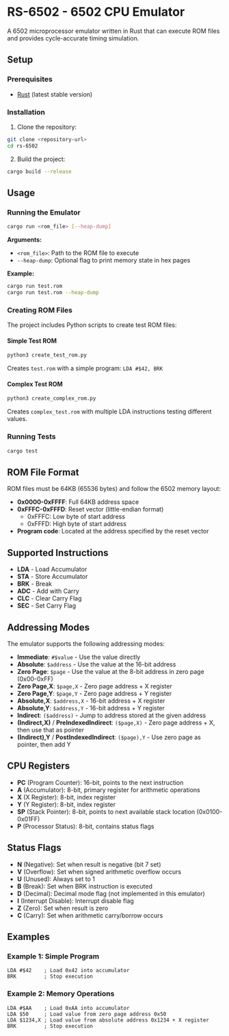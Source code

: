 # RS-6502 - 6502 CPU Emulator

A 6502 microprocessor emulator written in Rust that can execute ROM files and provides cycle-accurate timing simulation.

## Setup

### Prerequisites

- [Rust](https://rustup.rs/) (latest stable version)

### Installation

1. Clone the repository:
```bash
git clone <repository-url>
cd rs-6502
```

2. Build the project:
```bash
cargo build --release
```

## Usage

### Running the Emulator

```bash
cargo run <rom_file> [--heap-dump]
```

**Arguments:**
- `<rom_file>`: Path to the ROM file to execute
- `--heap-dump`: Optional flag to print memory state in hex pages

**Example:**
```bash
cargo run test.rom
cargo run test.rom --heap-dump
```

### Creating ROM Files

The project includes Python scripts to create test ROM files:

#### Simple Test ROM
```bash
python3 create_test_rom.py
```
Creates `test.rom` with a simple program: `LDA #$42, BRK`

#### Complex Test ROM
```bash
python3 create_complex_rom.py
```
Creates `complex_test.rom` with multiple LDA instructions testing different values.

### Running Tests

```bash
cargo test
```

## ROM File Format

ROM files must be 64KB (65536 bytes) and follow the 6502 memory layout:

- **0x0000-0xFFFF**: Full 64KB address space
- **0xFFFC-0xFFFD**: Reset vector (little-endian format)
  - 0xFFFC: Low byte of start address
  - 0xFFFD: High byte of start address
- **Program code**: Located at the address specified by the reset vector

## Supported Instructions

- **LDA** - Load Accumulator
- **STA** - Store Accumulator
- **BRK** - Break
- **ADC** - Add with Carry
- **CLC** - Clear Carry Flag
- **SEC** - Set Carry Flag

## Addressing Modes

The emulator supports the following addressing modes:

- **Immediate**: `#$value` - Use the value directly
- **Absolute**: `$address` - Use the value at the 16-bit address
- **Zero Page**: `$page` - Use the value at the 8-bit address in zero page (0x00-0xFF)
- **Zero Page,X**: `$page,X` - Zero page address + X register
- **Zero Page,Y**: `$page,Y` - Zero page address + Y register
- **Absolute,X**: `$address,X` - 16-bit address + X register
- **Absolute,Y**: `$address,Y` - 16-bit address + Y register
- **Indirect**: `($address)` - Jump to address stored at the given address
- **(Indirect,X)** / **PreIndexedIndirect**: `($page,X)` - Zero page address + X, then use that as pointer
- **(Indirect),Y** / **PostIndexedIndirect**: `($page),Y` - Use zero page as pointer, then add Y

## CPU Registers

- **PC** (Program Counter): 16-bit, points to the next instruction
- **A** (Accumulator): 8-bit, primary register for arithmetic operations
- **X** (X Register): 8-bit, index register
- **Y** (Y Register): 8-bit, index register  
- **SP** (Stack Pointer): 8-bit, points to next available stack location (0x0100-0x01FF)
- **P** (Processor Status): 8-bit, contains status flags

## Status Flags

- **N** (Negative): Set when result is negative (bit 7 set)
- **V** (Overflow): Set when signed arithmetic overflow occurs
- **U** (Unused): Always set to 1
- **B** (Break): Set when BRK instruction is executed
- **D** (Decimal): Decimal mode flag (not implemented in this emulator)
- **I** (Interrupt Disable): Interrupt disable flag
- **Z** (Zero): Set when result is zero
- **C** (Carry): Set when arithmetic carry/borrow occurs

## Examples

### Example 1: Simple Program
```assembly
LDA #$42    ; Load 0x42 into accumulator
BRK         ; Stop execution
```

### Example 2: Memory Operations
```assembly
LDA #$AA    ; Load 0xAA into accumulator
LDA $50     ; Load value from zero page address 0x50
LDA $1234,X ; Load value from absolute address 0x1234 + X register
BRK         ; Stop execution
```
